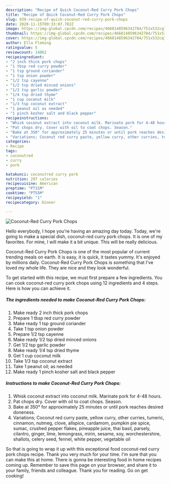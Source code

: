 ```yaml
---
description: "Recipe of Quick Coconut-Red Curry Pork Chops"
title: "Recipe of Quick Coconut-Red Curry Pork Chops"
slug: 939-recipe-of-quick-coconut-red-curry-pork-chops
date: 2020-11-15T09:33:07.702Z
image: https://img-global.cpcdn.com/recipes/4668148596342784/751x532cq70/coconut-red-curry-pork-chops-recipe-main-photo.jpg
thumbnail: https://img-global.cpcdn.com/recipes/4668148596342784/751x532cq70/coconut-red-curry-pork-chops-recipe-main-photo.jpg
cover: https://img-global.cpcdn.com/recipes/4668148596342784/751x532cq70/coconut-red-curry-pork-chops-recipe-main-photo.jpg
author: Ella Fleming
ratingvalue: 5
reviewcount: 14062
recipeingredient:
- "2 inch thick pork chops"
- "1 tbsp red curry powder"
- "1 tsp ground coriander"
- "1 tsp onion powder"
- "1/2 tsp cayenne"
- "1/2 tsp dried minced onions"
- "1/2 tsp garlic powder"
- "1/4 tsp dried thyme"
- "1 cup coconut milk"
- "1/3 tsp coconut extract"
- "1 peanut oil as needed"
- "1 pinch kosher salt and black pepper"
recipeinstructions:
- "Whisk coconut extract into coconut milk. Marinate pork for 4-48 hours."
- "Pat chops dry. Cover with oil to coat chops. Season."
- "Bake at 350° for approximately 25 minutes or until pork reaches desired doneness."
- "Variations; Coconut red curry paste, yellow curry, other curries, tumeric, cinnamon, nutmeg, clove, allspice, cardamom, pumpkin pie spice, sumac, crushed pepper flakes, pineapple juice, thai basil, parsely, cilantro, ginger, lime, lemongrass, mirin, sesame, soy, worchestershire, shallots, celery seed, fennel, white pepper, vegetable oil"
categories:
- Recipe
tags:
- coconutred
- curry
- pork

katakunci: coconutred curry pork 
nutrition: 297 calories
recipecuisine: American
preptime: "PT31M"
cooktime: "PT55M"
recipeyield: "1"
recipecategory: Dinner

---
```



![Coconut-Red Curry Pork Chops](https://img-global.cpcdn.com/recipes/4668148596342784/751x532cq70/coconut-red-curry-pork-chops-recipe-main-photo.jpg)

Hello everybody, I hope you're having an amazing day today. Today, we're going to make a special dish, coconut-red curry pork chops. It is one of my favorites. For mine, I will make it a bit unique. This will be really delicious.



Coconut-Red Curry Pork Chops is one of the most popular of current trending meals on earth. It is easy, it is quick, it tastes yummy. It's enjoyed by millions daily. Coconut-Red Curry Pork Chops is something that I've loved my whole life. They are nice and they look wonderful.


To get started with this recipe, we must first prepare a few ingredients. You can cook coconut-red curry pork chops using 12 ingredients and 4 steps. Here is how you can achieve it.

<!--inarticleads1-->

##### The ingredients needed to make Coconut-Red Curry Pork Chops:

1. Make ready 2 inch thick pork chops
1. Prepare 1 tbsp red curry powder
1. Make ready 1 tsp ground coriander
1. Take 1 tsp onion powder
1. Prepare 1/2 tsp cayenne
1. Make ready 1/2 tsp dried minced onions
1. Get 1/2 tsp garlic powder
1. Make ready 1/4 tsp dried thyme
1. Get 1 cup coconut milk
1. Take 1/3 tsp coconut extract
1. Take 1 peanut oil; as needed
1. Make ready 1 pinch kosher salt and black pepper




<!--inarticleads2-->

##### Instructions to make Coconut-Red Curry Pork Chops:

1. Whisk coconut extract into coconut milk. Marinate pork for 4-48 hours.
1. Pat chops dry. Cover with oil to coat chops. Season.
1. Bake at 350° for approximately 25 minutes or until pork reaches desired doneness.
1. Variations; Coconut red curry paste, yellow curry, other curries, tumeric, cinnamon, nutmeg, clove, allspice, cardamom, pumpkin pie spice, sumac, crushed pepper flakes, pineapple juice, thai basil, parsely, cilantro, ginger, lime, lemongrass, mirin, sesame, soy, worchestershire, shallots, celery seed, fennel, white pepper, vegetable oil




So that is going to wrap it up with this exceptional food coconut-red curry pork chops recipe. Thank you very much for your time. I'm sure that you can make this at home. There is gonna be interesting food in home recipes coming up. Remember to save this page on your browser, and share it to your family, friends and colleague. Thank you for reading. Go on get cooking!

